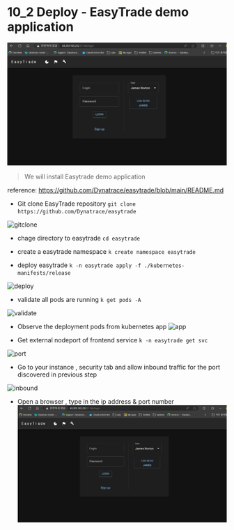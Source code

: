 # 10_2 Deploy - EasyTrade demo application

![](https://github.com/hakansuku/D1APACTraining/blob/main/images/classicfullstack/login.jpg)

> We will install Easytrade demo application

reference: https://github.com/Dynatrace/easytrade/blob/main/README.md

- Git clone EasyTrade repository 
```git clone https://github.com/Dynatrace/easytrade```

![gitclone](https://github.com/hakansuku/D1APACTraining/blob/main/images/classicfullstack/gitclone.jpg)

- chage directory to easytrade
```cd easytrade```

- create a easytrade namespace
```k create namespace easytrade```

- deploy easytrade 
```k -n easytrade apply -f ./kubernetes-manifests/release ```

![deploy](https://github.com/hakansuku/D1APACTraining/blob/main/images/classicfullstack/deploy.jpg)

- validate all pods are running
```k get pods -A```

![validate](https://github.com/hakansuku/D1APACTraining/blob/main/images/classicfullstack/easytradevalidate.jpg)

- Observe the deployment pods from kubernetes app
![app](https://github.com/hakansuku/D1APACTraining/blob/main/images/classicfullstack/easytrade.jpg)

- Get external nodeport of frontend service
```k -n easytrade get svc```

![port](https://github.com/hakansuku/D1APACTraining/blob/main/images/classicfullstack/nodeport.jpg)

- Go to your instance , security tab and allow inbound traffic for the port discovered in previous step

![inbound](https://github.com/hakansuku/D1APACTraining/blob/main/images/classicfullstack/inbound.jpg)

- Open a browser , type in the ip address & port number
![login](https://github.com/hakansuku/D1APACTraining/blob/main/images/classicfullstack/login.jpg)
